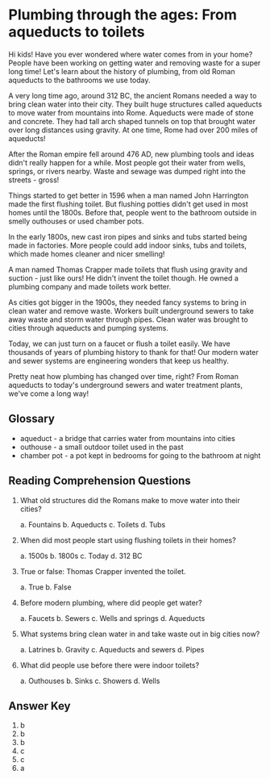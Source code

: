 # Plumbing through the ages: From aqueducts to toilets

Hi kids! Have you ever wondered where water comes from in your home? People have been working on getting water and removing waste for a super long time! Let's learn about the history of plumbing, from old Roman aqueducts to the bathrooms we use today.

A very long time ago, around 312 BC, the ancient Romans needed a way to bring clean water into their city. They built huge structures called aqueducts to move water from mountains into Rome. Aqueducts were made of stone and concrete. They had tall arch shaped tunnels on top that brought water over long distances using gravity. At one time, Rome had over 200 miles of aqueducts!

After the Roman empire fell around 476 AD, new plumbing tools and ideas didn't really happen for a while. Most people got their water from wells, springs, or rivers nearby. Waste and sewage was dumped right into the streets - gross!

Things started to get better in 1596 when a man named John Harrington made the first flushing toilet. But flushing potties didn't get used in most homes until the 1800s. Before that, people went to the bathroom outside in smelly outhouses or used chamber pots.

In the early 1800s, new cast iron pipes and sinks and tubs started being made in factories. More people could add indoor sinks, tubs and toilets, which made homes cleaner and nicer smelling!

A man named Thomas Crapper made toilets that flush using gravity and suction - just like ours! He didn't invent the toilet though. He owned a plumbing company and made toilets work better.

As cities got bigger in the 1900s, they needed fancy systems to bring in clean water and remove waste. Workers built underground sewers to take away waste and storm water through pipes. Clean water was brought to cities through aqueducts and pumping systems.

Today, we can just turn on a faucet or flush a toilet easily. We have thousands of years of plumbing history to thank for that! Our modern water and sewer systems are engineering wonders that keep us healthy.

Pretty neat how plumbing has changed over time, right? From Roman aqueducts to today's underground sewers and water treatment plants, we've come a long way!

## Glossary

- aqueduct - a bridge that carries water from mountains into cities
- outhouse - a small outdoor toilet used in the past
- chamber pot - a pot kept in bedrooms for going to the bathroom at night

## Reading Comprehension Questions

1. What old structures did the Romans make to move water into their cities?

   a. Fountains
   b. Aqueducts
   c. Toilets
   d. Tubs

2. When did most people start using flushing toilets in their homes?

   a. 1500s
   b. 1800s
   c. Today
   d. 312 BC

3. True or false: Thomas Crapper invented the toilet.

   a. True
   b. False

4. Before modern plumbing, where did people get water?

   a. Faucets
   b. Sewers
   c. Wells and springs
   d. Aqueducts

5. What systems bring clean water in and take waste out in big cities now?

   a. Latrines
   b. Gravity
   c. Aqueducts and sewers
   d. Pipes

6. What did people use before there were indoor toilets?

   a. Outhouses
   b. Sinks
   c. Showers
   d. Wells

## Answer Key

1. b
2. b
3. b
4. c
5. c
6. a
